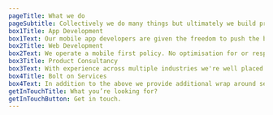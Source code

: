 ```yaml
---
pageTitle: What we do
pageSubtitle: Collectively we do many things but ultimately we build products users love.
box1Title: App Development
box1Text: Our mobile app developers are given the freedom to push the boundaries of what is possible. If you can think it, they will work closely with our design team to exhaust all options to build it. You will have a dedicated team for your startup with the option of integrating them into your own setup. Full-stack mobile/web developers ensure all your needs are comprehensively met.
box2Title: Web Development
box2Text: We operate a mobile first policy. No optimisation for or responsive designs that accommodate. Our mobile centric approach means your startup is well placed from inception. Better still, all our web applications are fully scalable from your current to future needs. Your bespoke solution arises from our innovative and adaptive approach to software development.
box3Title: Product Consultancy
box3Text: With experience across multiple industries we're well placed to guide your entire product strategy. We perform a full review of your existing set up and apply our knowledge and processes to define the right approach for your startup. Our research component will help to ensure that whichever channel you take, it's the right fit for your startup and its users.
box4Title: Bolt on Services
box4Text: In addition to the above we provide additional wrap around services. These services are meant to provide your startup with the holistic support needed for a successful launch and beyond. Whether that's help with your marketing efforts, the legal side of things or your brand identity we've got you covered.
getInTouchTitle: What you’re looking for?
getInTouchButton: Get in touch.
---
```


